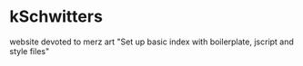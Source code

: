 # kSchwitters
website devoted to merz art
"Set up basic index with boilerplate, jscript and style files"

